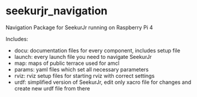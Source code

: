 # seekurjr_navigation
Navigation Package for SeekurJr running on Raspberry Pi 4

Includes:
+ docu: documentation files for every component, includes setup file
+ launch: every launch file you need to navigate SeekurJr
+ map: maps of public terrace used for amcl
+ params: yaml files which set all necessary parameters
+ rviz: rviz setup files for starting rviz with correct settings
+ urdf: simplified version of SeekurJr, edit only xacro file for changes and create new urdf file from there
